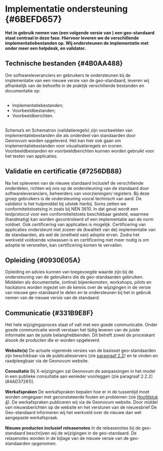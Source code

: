 # Implementatie ondersteuning {#6BEFD657}
<b>Het in gebruik nemen van (een volgende versie van ) een geo-standaard staat centraal in deze fase. Hiervoor leveren we de verschillende implementatiebestanden op. Wij ondersteunen de implementatie met onder meer een helpdesk, en validator.</b>
## Technische bestanden {#4B0AA488}
Om softwareleveranciers en gebruikers te ondersteunen bij de implementatie van een nieuwe versie van de geo-standaard, leveren wij afhankelijk van de behoefte in de praktijk verschillende bestanden en documentatie op:
<br/>
<br/>
<ul><li>Implementatiebestanden;</li>
<li>Voorbeeldbestanden;</li>
<li>Voorbeeldberichten.</li>
</ul><br/>
Schema’s en Schematron (validatieregels) zijn voorbeelden van implementatiebestanden die als onderdeel van standaarden door Geonovum worden opgeleverd. Het kan hier ook gaan om implementatiebestanden voor visualisatieregels en iconen.
Voorbeeldbestanden en voorbeeldberichten kunnen worden gebruikt voor het testen van applicaties.
<br/>

## Validatie en certificatie {#7256DB88}
Na het opleveren van de nieuwe standaard inclusief de verschillende onderdelen, richten wij ons op de ondersteuning van de standaard door softwareleveranciers, beheerders van voorzieningen/ registers. Bij deze groep gebruikers is de ondersteuning vooral technisch van aard. De validator is het hulpmiddel bij uitstek hierbij.
Soms zetten we conformiteitstoetsing in zoals bij NEN 3610. In dat geval wordt een testprotocol voor een conformiteitstoets beschikbaar gesteld, waarmee (handmatig) kan worden gecontroleerd of een implementatie aan de norm voldoet.
Ook certificering van applicaties is mogelijk. Certificering van applicaties ondersteunt niet zozeer de (kwaliteit van de) implementatie van de standaarden, als wel de (snelheid van) adoptie ervan. Zodra het werkveld voldoende volwassen is en certificering niet meer nodig is om adoptie te versnellen, kan certificering komen te vervallen.
<br/>

## Opleiding {#0930E05A}
Opleiding en advies kunnen van toegevoegde waarde zijn bij de ondersteuning van de gebruikers die de geo-standaarden gebruiken. Middelen als documentatie, (online) bijeenkomsten, workshops, pilots en hackatons worden ingezet om de kennis over de wijzigingen in de versie van nieuwe geo-standaard te delen en te ondersteunen bij het in gebruik nemen van de nieuwe versie van de standaard. 
<br/>

## Communicatie {#331B9E8F}
Het hele wijzigingsproces staat of valt met een goede communicatie. Onder goede communicatie wordt verstaan het tijdig leveren van de juiste informatie aan de juiste belanghebbenden. Dit betreft zowel de proceskant alsook de producten die er worden opgeleverd.
<br/>
<br/>
<b>Website(s)</b>
De actuele vigerende versies van de basisset geo-standaarden zijn beschikbaar via de publicatieservers (zie [paragraaf 2.2](#000486F9)) en te vinden en raadpleegbaar via de Geonovum website. 
<br/>
<br/>
<b>Consultatie</b>
Bij X-wijzigingen zal Geonovum de aanpassingen in het model in een publieke consultatie aan eenieder voorleggen (zie paragraaf 2.2.2](#4AD37261)).
<br/>
<br/>
<b>Werkafspraken</b>
De werkafspraken bepalen hoe er in de tussentijd moet worden omgegaan met geconstateerde fouten en problemen (zie [Hoofdstuk 4](#572CC78A)). De werkafspraken publiceren wij via de Geonovum website. Door middel van nieuwsberichten op de website en het versturen van de nieuwsbrief De Geo-standaard informeren wij het werkveld over de nieuwe dan wel aangepaste werkafspraak.
<br/>
<br/>
<b>Nieuwe producten inclusief </b><b>releasenotes</b> 
In de releasenotes bij de geo-standaard beschrijven wij de wijzigingen in de geo-standaard. De relasenotes worden in de bijlage van de nieuwe versie van de geo-standaarden opgenomen. 
